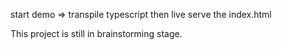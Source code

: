 start demo => transpile typescript then live serve the index.html

This project is still in brainstorming stage.